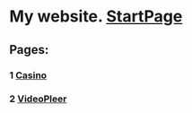 # My website. [StartPage](https://generat17.github.io/)

## Pages:

### 1 [Casino](https://generat17.github.io/casino/index.html)
### 2 [VideoPleer](https://generat17.github.io/videoPlayer/index.html)
